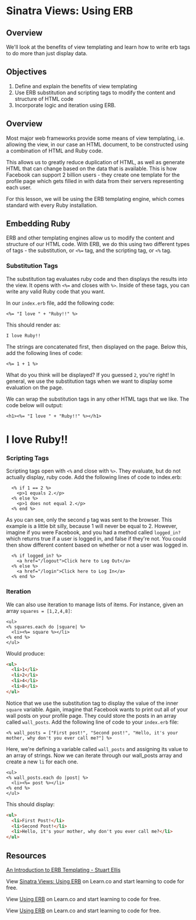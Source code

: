 # Sinatra Views: Using ERB

## Overview

We'll look at the benefits of view templating and learn how to write erb tags to do more than just display data.

## Objectives

1. Define and explain the benefits of view templating
2. Use ERB substitution and scripting tags to modify the content and structure of HTML code
3. Incorporate logic and iteration using ERB. 


## Overview

Most major web frameworks provide some means of view templating, i.e. allowing the view, in our case an HTML document, to be constructed using a combination of HTML and Ruby code.

This allows us to greatly reduce duplication of HTML, as well as generate HTML that can change based on the data that is available. This is how Facebook can support 2 billion users - they create one template for the profile page which gets filled in with data from their servers representing each user. 

For this lesson, we will be using the ERB templating engine, which comes standard with every Ruby installation.

## Embedding Ruby

ERB and other templating engines allow us to modify the content and structure of our HTML code. With ERB, we do this using two different types of tags - the substitution, or `<%=` tag, and the scripting tag, or `<%` tag. 

### Substitution Tags

The substitution tag evaluates ruby code and then displays the results into the view. It opens with `<%=` and closes with `%>`. Inside of these tags, you can write any valid Ruby code that you want. 

In our `index.erb` file, add the following code: 

```erb
<%= "I love " + "Ruby!!" %>
```

This should render as: 

```
I love Ruby!!
```

The strings are concatenated first, then displayed on the page. Below this, add the following lines of code: 

```erb
<%= 1 + 1 %>
```

What do you think will be displayed? If you guessed `2`, you're right! In general, we use the substitution tags when we want to display some evaluation on the page.

We can wrap the substitution tags in any other HTML tags that we like. The code below will output: 

```erb
<h1><%= "I love " + "Ruby!!" %></h1>
```
 <h1>I love Ruby!!</h1>


### Scripting Tags

Scripting tags open with `<%` and close with `%>`. They evaluate, but do not actually display, ruby code. Add the following lines of code to index.erb:  

```erb
  <% if 1 == 2 %>
    <p>1 equals 2.</p>
  <% else %>
    <p>1 does not equal 2.</p>
  <% end %>
```

As you can see, only the second `p` tag was sent to the browser. This example is a little bit silly, because 1 will never be equal to 2. However, imagine if you were Facebook, and you had a method called `logged_in?` which returns true if a user is logged in, and false if they're not. You could then show different content based on whether or not a user was logged in. 

```erb
  <% if logged_in? %>
    <a href="/logout">Click here to Log Out</a>
  <% else %>
    <a href="/login">Click here to Log In</a>
  <% end %>
```

### Iteration

We can also use iteration to manage lists of items. For instance, given an array `squares = [1,2,4,8]`:

```erb
<ul>
<% squares.each do |square| %>
  <li><%= square %></li>
<% end %>
</ul>
```

Would produce:

```html
<ul>
  <li>1</li>
  <li>2</li>
  <li>4</li>
  <li>8</li>
</ul>
```

Notice that we use the substitution tag to display the value of the inner `square` variable. Again, imagine that Facebook wants to print out all of your wall posts on your profile page. They could store the posts in an array called `wall_posts`. Add the following line of code to your `index.erb` file: 

```erb
<% wall_posts = ["First post!", "Second post!", "Hello, it's your mother, why don't you ever call me?"] %>
```

Here, we're defining a variable called `wall_posts` and assigning its value to an array of strings. Now we can iterate through our wall_posts array and create a new `li` for each one. 

```erb
<ul>
<% wall_posts.each do |post| %>
  <li><%= post %></li>
<% end %>
</ul>
```

This should display: 

```html
<ul>
  <li>First Post!</li>
  <li>Second Post!</li>
  <li>Hello, it's your mother, why don't you ever call me?</li>
</ul>
```

## Resources
[An Introduction to ERB Templating - Stuart Ellis](http://www.stuartellis.eu/articles/erb/)

<p data-visibility='hidden'>View <a href='https://learn.co/lessons/sinatra-using-erb' title='Sinatra Views: Using ERB'>Sinatra Views: Using ERB</a> on Learn.co and start learning to code for free.</p>

<p data-visibility='hidden'>View <a href='https://learn.co/lessons/sinatra-using-erb'>Using ERB</a> on Learn.co and start learning to code for free.</p>

<p class='util--hide'>View <a href='https://learn.co/lessons/sinatra-using-erb'>Using ERB</a> on Learn.co and start learning to code for free.</p>
